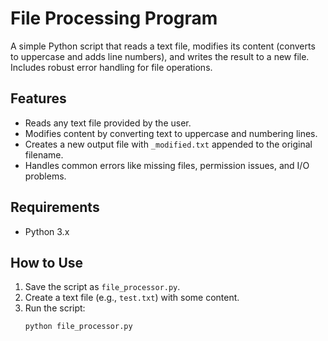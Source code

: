 # File Processing Program

A simple Python script that reads a text file, modifies its content (converts to uppercase and adds line numbers), and writes the result to a new file. Includes robust error handling for file operations.

## Features
- Reads any text file provided by the user.
- Modifies content by converting text to uppercase and numbering lines.
- Creates a new output file with `_modified.txt` appended to the original filename.
- Handles common errors like missing files, permission issues, and I/O problems.

## Requirements
- Python 3.x

## How to Use
1. Save the script as `file_processor.py`.
2. Create a text file (e.g., `test.txt`) with some content.
3. Run the script:
   ```bash
   python file_processor.py